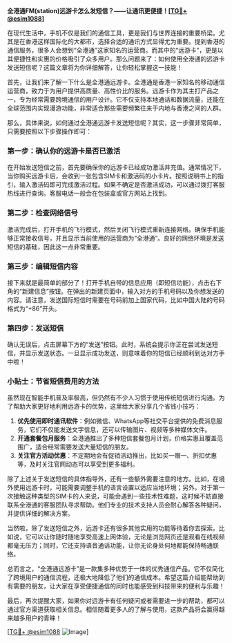 **全港通FM(station)远游卡怎么发短信？——让通讯更便捷！[[TG💪+ @esim1088](https://t.me/s/esim1088)]**

在现代生活中，手机不仅是我们的通信工具，更是我们与世界连接的重要桥梁。尤其是在香港这样国际化的大都市，选择合适的通讯方式显得尤为重要。提到香港的通信服务，很多人会想到“全港通”这家知名的运营商。而其中的“远游卡”，更是以其便捷性和实惠的价格吸引了众多用户。那么问题来了：如何使用全港通的远游卡发送短信呢？这篇文章将为你详细解答，让你轻松掌握这一技能！

首先，让我们来了解一下什么是全港通远游卡。全港通是香港一家知名的移动通信运营商，致力于为用户提供高质量、高性价比的服务。远游卡作为其主打产品之一，专为经常需要跨境通信的用户设计。它不仅支持本地通话和数据流量，还能在全球范围内实现漫游功能，非常适合那些需要频繁往来于内地与香港之间的人群。

那么，具体来说，如何通过全港通远游卡发送短信呢？其实，这一步骤非常简单，只需要按照以下步骤操作即可：

### 第一步：确认你的远游卡是否已激活

在开始发送短信之前，首先要确保你的远游卡已经成功激活并充值。通常情况下，当你购买远游卡后，会收到一张包含SIM卡和激活码的小卡片。按照说明书上的指引，输入激活码即可完成激活过程。如果不确定是否激活成功，可以通过拨打客服热线进行查询。客服电话一般会在包装盒或官方网站上找到。

### 第二步：检查网络信号

激活完成后，打开手机的飞行模式，然后关闭飞行模式重新连接网络。确保手机能够正常接收信号，并且显示当前使用的运营商为“全港通”。良好的网络环境是发送短信的基础，因此这一点非常重要。

### 第三步：编辑短信内容

接下来就是最简单的部分了！打开手机自带的信息应用（即短信功能），点击右下角的“新建信息”按钮。在弹出的新建页面中，输入对方的手机号码以及你想发送的内容。请注意，发送国际短信时需要在号码前加上国家代码，比如中国大陆的号码格式为“+86”开头。

### 第四步：发送短信

确认无误后，点击屏幕下方的“发送”按钮。此时，系统会提示你正在尝试发送短信，并显示发送状态。一旦显示成功发送，则意味着你的短信已经顺利到达对方手中啦！

### 小贴士：节省短信费用的方法

虽然现在智能手机普及率极高，但仍然有不少人习惯于使用传统短信进行沟通。为了帮助大家更好地利用远游卡的优势，这里给大家分享几个省钱小技巧：

1. **优先使用即时通讯软件**：例如微信、WhatsApp等社交平台提供的免费消息服务，它们不仅能发送文字信息，还可以传输图片、视频等多种媒体文件。
2. **开通套餐包月服务**：全港通推出了多种短信套餐包月计划，价格实惠且覆盖范围广，适合经常需要发送大量短信的朋友。
3. **关注官方活动优惠**：不定期地会有促销活动推出，比如买一赠一、折扣优惠等，及时关注官网动态可以享受到更多福利。

除了上述关于发送短信的具体指导外，还有一些额外需要注意的地方。比如，在境外使用远游卡时，可能需要调整手机的语言设置以适应当地环境；另外，对于第一次接触这种类型的SIM卡的人来说，可能会遇到一些技术性难题，这时候不妨直接联系全港通的客服团队寻求帮助。他们专业的技术支持人员会耐心解答各种疑问，并提供详细的解决方案。

当然啦，除了发送短信之外，远游卡还有很多其他实用的功能等待着你去探索。比如说，它可以让你随时随地享受高速上网体验，无论是浏览网页还是观看在线视频都毫无压力；同时，它还支持语音通话功能，让你无论身处何地都能保持畅通联络。

总而言之，“全港通远游卡”是一款集多种优势于一体的优秀通信产品。它不仅简化了跨境用户的通信流程，还极大地降低了他们的通信成本。希望这篇介绍能帮助到有需要的朋友，让大家在享受便捷通信的同时也能感受到科技带来的便利与乐趣！

最后，再次提醒大家，如果你对远游卡有任何疑问或者需要进一步的帮助，都可以通过官方渠道获取相关信息。相信随着更多人的了解与使用，这款产品将会赢得越来越多用户的青睐！

[[TG💪+ @esim1088](https://t.me/s/esim1088) ![Image](https://i.postimg.cc/4NQfJmqS/Snipaste-2025-05-13-00-14-12.png)]
